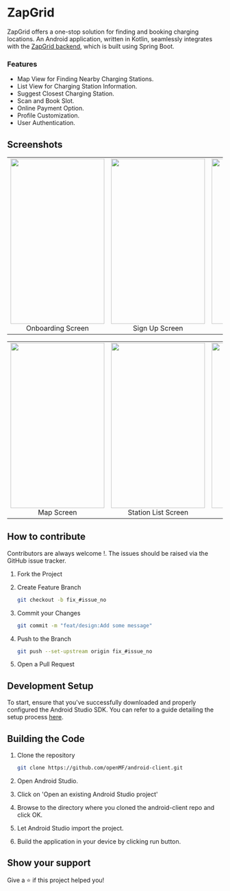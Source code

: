 
# ZapGrid
ZapGrid offers a one-stop solution for finding and booking charging locations. An Android application, written in Kotlin, seamlessly integrates with the [ZapGrid backend](https://github.com/Aditya-gupta99/ZapGrid-Backend), which is built using Spring Boot.

### Features
- Map View for Finding Nearby Charging Stations.
- List View for Charging Station Information.
- Suggest Closest Charging Station.
- Scan and Book Slot.
- Online Payment Option.
- Profile Customization.
- User Authentication.

## Screenshots


<center>
    <table>
  <tr>
    <td align="center" valign="center"><img src="https://user-images.githubusercontent.com/94394661/278996958-22610d6e-b90d-4afa-8f98-392baba22a6b.jpg" width=219.06 height=385><br><center>Onboarding Screen</center></td>
    <td align="center" valign="center"><img src="https://user-images.githubusercontent.com/94394661/278998154-6a1a5166-1046-43e7-8452-acdc51c17ded.jpg" width=219.06 height=385><br><center>Sign Up Screen</center></td>
    <td align="center" valign="center"><img src="https://user-images.githubusercontent.com/94394661/278998848-910b5424-a478-4d2a-a696-210b2597187e.jpg" width=219.06 height=385><br><center>Sign In Screen</center></td>
    <td align="center" valign="center"><img src="https://user-images.githubusercontent.com/94394661/279000635-7e4419f4-0a6f-456a-8dba-ae6fcc6e3d18.jpg" width=219.06 height=385><br><center>Dashboard Screen</center></td>
  </tr>

</table>
</center>
<center>
    <table>
  <tr>
    <td align="center" valign="center"><img src="https://user-images.githubusercontent.com/94394661/279002478-ae492d73-df32-4d24-b745-13ebf3c46c61.jpg" width=219.06 height=385><br><center>Map Screen</center></td>
    <td align="center" valign="center"><img src="https://user-images.githubusercontent.com/94394661/279002633-51418fe0-67e5-4321-8f6a-868ec25f8f8f.jpg" width=219.06 height=385><br><center>Station List Screen</center></td>
    <td align="center" valign="center"><img src="https://user-images.githubusercontent.com/94394661/279002773-8ea315ad-dfca-4006-9ca2-6d9274bc8420.jpg" width=219.06 height=385><br><center>Station detail Screen</center></td>
    <td align="center" valign="center"><img src="https://user-images.githubusercontent.com/94394661/279002969-0c4f770e-1075-4b94-8079-4d9a9366ff1e.jpg" width=219.06 height=385><br><center>Profile Screen</center></td>
  </tr>
</table>
</center>



## How to contribute 
 Contributors are always welcome !. The issues should be raised via the GitHub issue tracker.

1. Fork the Project
2. Create Feature Branch 

    ```sh
    git checkout -b fix_#issue_no
    ```
3. Commit your Changes 
    ```sh
    git commit -m "feat/design:Add some message"
    ```
4. Push to the Branch 
    ```sh
    git push --set-upstream origin fix_#issue_no
    ```
5. Open a Pull Request


## Development Setup 
To start, ensure that you've successfully downloaded and properly configured the Android Studio SDK. You can refer to a guide detailing the setup process [here](http://developer.android.com/sdk/installing/index.html?pkg=studio).

## Building the Code 
1. Clone the repository
    ```sh
    git clone https://github.com/openMF/android-client.git
    ```
2. Open Android Studio.

3. Click on 'Open an existing Android Studio project'

4. Browse to the directory where you cloned the android-client repo and click OK.

5. Let Android Studio import the project.

6. Build the application in your device by clicking run button.

## Show your support
Give a ⭐️ if this project helped you!
